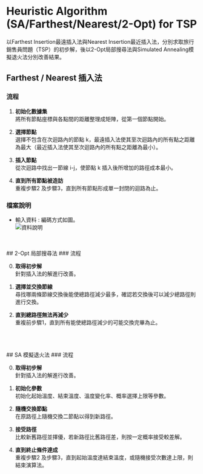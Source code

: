 # Heuristic Algorithm (SA/Farthest/Nearest/2-Opt) for TSP

以Farthest Insertion最遠插入法與Nearest Insertion最近插入法，分別求取旅行銷售員問題（TSP）的初步解，後以2-Opt局部搜尋法與Simulated Annealing模擬退火法分別改善結果。
<br>

## Farthest / Nearest 插入法
### 流程

1. **初始化數據集**<br>
   將所有節點座標與各點間的距離整理成矩陣，從第一個節點開始。<br>

2. **選擇節點**<br>
   選擇不包含在次迴路內的節點 k，最遠插入法使其至次迴路內的所有點之距離為最大（最近插入法使其至次迴路內的所有點之距離為最小）。<br>

3. **插入節點**<br>
    從次迴路中找出一節線 i-j，使節點 k 插入後所增加的路徑成本最小。<br>

4. **直到所有節點被造訪**<br>
   重複步驟2 及步驟3，直到所有節點形成單一封閉的迴路為止。<br>

### 檔案說明
- 輸入資料 : 編碼方式如圖。<br>
![資料說明](https://github.com/woodwood0/Heuristic-Algorithm-SA-Farthest-Nearest-2-Opt-for-TSP/assets/171545924/94e613e8-c134-4b32-9ccc-6e52eeac7ecc)
<br>
<br>
## 2-Opt 局部搜尋法
### 流程

0. **取得初步解**<br>
   針對插入法的解進行改善。<br>

1. **選擇並交換節線**<br>
   尋找哪兩條節線交換後能使總路徑減少最多，確認若交換後可以減少總路徑則進行交換。<br>

2. **直到總路徑無法再減少**<br>
   重複前步驟1，直到所有能使總路徑減少的可能交換完畢為止。<br>
<br>
<br>
<br>
## SA 模擬退火法
### 流程

0. **取得初步解**<br>
   針對插入法的解進行改善。<br>

1. **初始化參數**<br>
   初始化起始溫度、結束溫度、溫度變化率、概率選擇上限等參數。<br>

2. **隨機交換節點**<br>
   在原路徑上隨機交換二節點以得到新路徑。<br>

3. **接受路徑**<br>
   比較新舊路徑並擇優，若新路徑比舊路徑差，則按一定概率接受較差解。<br>

4. **直到終止條件達成**<br>
   重複步驟2 及步驟3，直到起始溫度達結束溫度，或隨機接受次數達上限，則結束演算法。

